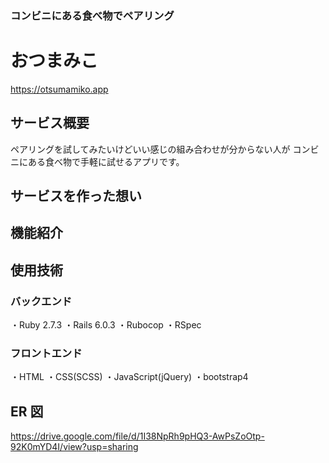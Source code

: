 ### コンビニにある食べ物でペアリング

# おつまみこ

https://otsumamiko.app

## サービス概要

ペアリングを試してみたいけどいい感じの組み合わせが分からない人が コンビニにある食べ物で手軽に試せるアプリです。

## サービスを作った想い

## 機能紹介

## 使用技術

### バックエンド

・Ruby 2.7.3
・Rails 6.0.3
・Rubocop
・RSpec

### フロントエンド

・HTML
・CSS(SCSS)
・JavaScript(jQuery)
・bootstrap4

## ER 図

https://drive.google.com/file/d/1I38NpRh9pHQ3-AwPsZoOtp-92K0mYD4I/view?usp=sharing

